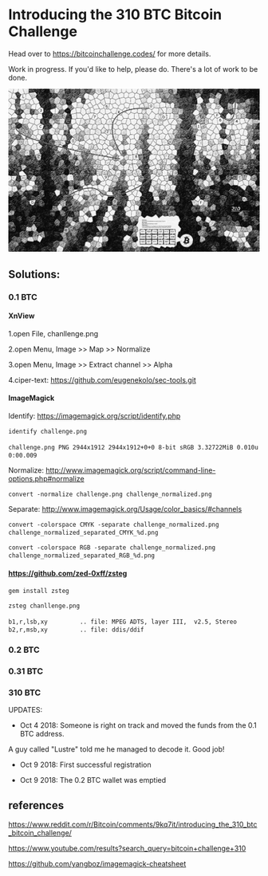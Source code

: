 # Introducing the 310 BTC Bitcoin Challenge

Head over to https://bitcoinchallenge.codes/ for more details.

Work in progress. If you'd like to help, please do. There's a lot of work to be done.

![raw image](https://raw.githubusercontent.com/yangboz/bitcoin-puzzles/master/310-btc/challenge.png)

## Solutions:

### 0.1 BTC 

#### XnView

1.open File, chanllenge.png

2.open Menu, Image >> Map >> Normalize

3.open Menu, Image >> Extract channel >> Alpha

4.ciper-text: https://github.com/eugenekolo/sec-tools.git


#### ImageMagick

Identify: https://imagemagick.org/script/identify.php

```
identify challenge.png

challenge.png PNG 2944x1912 2944x1912+0+0 8-bit sRGB 3.32722MiB 0.010u 0:00.009
```

Normalize: http://www.imagemagick.org/script/command-line-options.php#normalize

```
convert -normalize challenge.png challenge_normalized.png
```

Separate: http://www.imagemagick.org/Usage/color_basics/#channels

```
convert -colorspace CMYK -separate challenge_normalized.png challenge_normalized_separated_CMYK_%d.png
```

```
convert -colorspace RGB -separate challenge_normalized.png challenge_normalized_separated_RGB_%d.png 

```

#### https://github.com/zed-0xff/zsteg

```
gem install zsteg
```

```
zsteg chanllenge.png

b1,r,lsb,xy         .. file: MPEG ADTS, layer III,  v2.5, Stereo
b2,r,msb,xy         .. file: ddis/ddif
```


### 0.2 BTC

### 0.31 BTC

### 310 BTC



UPDATES:

- Oct 4 2018: Someone is right on track and moved the funds from the 0.1 BTC address.

A guy called "Lustre" told me he managed to decode it. Good job!

- Oct 9 2018: First successful registration

- Oct 9 2018: The 0.2 BTC wallet was emptied


## references

https://www.reddit.com/r/Bitcoin/comments/9kq7it/introducing_the_310_btc_bitcoin_challenge/

https://www.youtube.com/results?search_query=bitcoin+challenge+310

https://github.com/yangboz/imagemagick-cheatsheet
